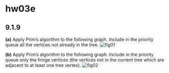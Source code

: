 # hw03e

## 9.1.9
**(a)** Apply Prim’s algorithm to the following graph. Include in the priority queue all the vertices not already in the tree.
![fig01](hw03/hw03-fig01.png)

**(b)** Apply Prim’s algorithm to the following graph. Include in the priority queue only the fringe vertices (the vertices not in the current tree which are adjacent to at least one tree vertex).
![fig02](hw03/hw03-fig02.png)


